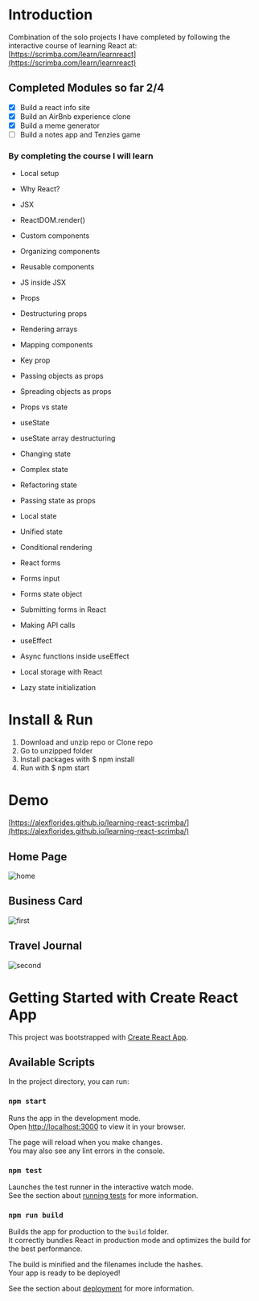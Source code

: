 # Introduction

Combination of the solo projects I have completed by following the interactive course of learning React at: [https://scrimba.com/learn/learnreact](https://scrimba.com/learn/learnreact)

## Completed Modules so far 2/4

- [x] Build a react info site
- [x] Build an AirBnb experience clone
- [x] Build a meme generator
- [ ] Build a notes app and Tenzies game

### By completing the course I will learn

- Local setup

- Why React?

- JSX

- ReactDOM.render()

- Custom components

- Organizing components

- Reusable components

- JS inside JSX

- Props

- Destructuring props

- Rendering arrays

- Mapping components

- Key prop

- Passing objects as props

- Spreading objects as props

- Props vs state

- useState

- useState array destructuring

- Changing state

- Complex state

- Refactoring state

- Passing state as props

- Local state

- Unified state

- Conditional rendering

- React forms

- Forms input

- Forms state object

- Submitting forms in React

- Making API calls

- useEffect

- Async functions inside useEffect

- Local storage with React

- Lazy state initialization

# Install & Run

1) Download and unzip repo or Clone repo
2) Go to unzipped folder
3) Install packages with $ npm install
4) Run with $ npm start

# Demo

[https://alexflorides.github.io/learning-react-scrimba/](https://alexflorides.github.io/learning-react-scrimba/)

## Home Page

![home](https://user-images.githubusercontent.com/47948084/183994088-26b129a8-5f2e-4f90-9a4d-f95556e187cc.png)

## Business Card

![first](https://user-images.githubusercontent.com/47948084/183994064-b7d969f1-c77b-4215-80a9-d1c35453afb3.png)

## Travel Journal

![second](https://user-images.githubusercontent.com/47948084/183994073-1682f588-f58d-47a7-a163-cefe50b8e2d6.png)

# Getting Started with Create React App

This project was bootstrapped with [Create React App](https://github.com/facebook/create-react-app).

## Available Scripts

In the project directory, you can run:

### `npm start`

Runs the app in the development mode.\
Open [http://localhost:3000](http://localhost:3000) to view it in your browser.

The page will reload when you make changes.\
You may also see any lint errors in the console.

### `npm test`

Launches the test runner in the interactive watch mode.\
See the section about [running tests](https://facebook.github.io/create-react-app/docs/running-tests) for more information.

### `npm run build`

Builds the app for production to the `build` folder.\
It correctly bundles React in production mode and optimizes the build for the best performance.

The build is minified and the filenames include the hashes.\
Your app is ready to be deployed!

See the section about [deployment](https://facebook.github.io/create-react-app/docs/deployment) for more information.
